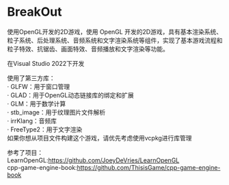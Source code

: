 # BreakOut  

使用OpenGL开发的2D游戏，使用 OpenGL  开发的2D游戏，具有基本渲染系统、粒子系统、后处理系统、音频系统和文字渲染系统等组件，实现了基本游戏流程和粒子特效、抗锯齿、画面特效、音频播放和文字渲染等功能。  

在Visual Studio 2022下开发  

使用了第三方库：  
· GLFW：用于窗口管理  
· GLAD：用于OpenGL动态链接库的绑定和扩展  
· GLM：用于数学计算  
· stb_image：用于纹理图片文件解析  
· irrKlang：音频库  
· FreeType2：用于文字渲染  
如果你想从项目文件构建这个游戏，请优先考虑使用vcpkg进行库管理  

参考了项目：  
LearnOpenGL:https://github.com/JoeyDeVries/LearnOpenGL  
cpp-game-engine-book:https://github.com/ThisisGame/cpp-game-engine-book  
